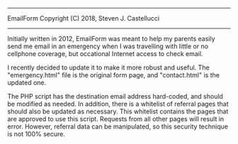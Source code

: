 ________________________________________________________________________

EmailForm Copyright (C) 2018, Steven J. Castellucci
________________________________________________________________________

Initially written in 2012, EmailForm was meant to help my parents easily
send me email in an emergency when I was travelling with little or no
cellphone coverage, but occational Internet access to check email.

I recently decided to update it to make it more robust and useful. The
"emergency.html" file is the original form page, and "contact.html" is
the updated one.

The PHP script has the destination email address hard-coded, and should
be modified as needed. In addition, there is a whitelist of referral
pages that should also be updated as necessary. This whitelist contains
the pages that are approved to use this script. Requests from all other
pages will result in error. However, referral data can be manipulated,
so this security technique is not 100% secure.
